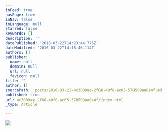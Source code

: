 ```yaml
---
inFeed: true
hasPage: true
inNav: false
inLanguage: null
starred: false
keywords: []
description: ''
datePublished: '2016-03-22T14:23:44.775Z'
dateModified: '2016-03-22T14:18:46.114Z'
authors: []
publisher:
  name: null
  domain: null
  url: null
  favicon: null
title: ''
author: []
sourcePath: _posts/2016-03-22-4c3009ae-2f68-40f8-ac05-578509aa0e4f.md
published: true
url: 4c3009ae-2f68-40f8-ac05-578509aa0e4f/index.html
_type: Article

---
```

![](https://the-grid-user-content.s3-us-west-2.amazonaws.com/270588d1-c6ef-4b80-a06a-fe552c454b9e.jpg)